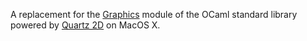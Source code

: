 A replacement for the
[Graphics](http://caml.inria.fr/pub/docs/manual-ocaml/libref/Graphics.html)
module of the OCaml standard library powered by [Quartz 2D](https://developer.apple.com/library/mac/documentation/GraphicsImaging/Conceptual/drawingwithquartz2d)
on MacOS X.
